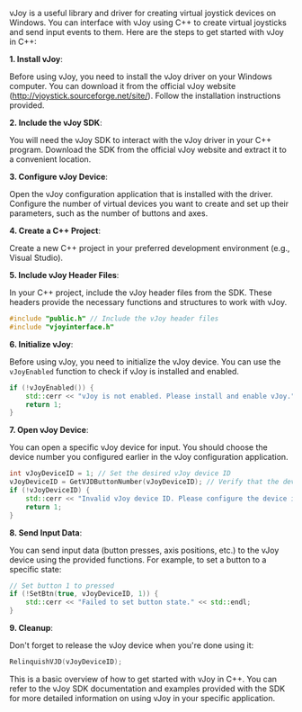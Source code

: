 vJoy is a useful library and driver for creating virtual joystick devices on Windows. You can interface with vJoy using C++ to create virtual joysticks and send input events to them. Here are the steps to get started with vJoy in C++:

**1. Install vJoy**:

Before using vJoy, you need to install the vJoy driver on your Windows computer. You can download it from the official vJoy website (http://vjoystick.sourceforge.net/site/). Follow the installation instructions provided.

**2. Include the vJoy SDK**:

You will need the vJoy SDK to interact with the vJoy driver in your C++ program. Download the SDK from the official vJoy website and extract it to a convenient location.

**3. Configure vJoy Device**:

Open the vJoy configuration application that is installed with the driver. Configure the number of virtual devices you want to create and set up their parameters, such as the number of buttons and axes.

**4. Create a C++ Project**:

Create a new C++ project in your preferred development environment (e.g., Visual Studio).

**5. Include vJoy Header Files**:

In your C++ project, include the vJoy header files from the SDK. These headers provide the necessary functions and structures to work with vJoy.

```cpp
#include "public.h" // Include the vJoy header files
#include "vjoyinterface.h"
```

**6. Initialize vJoy**:

Before using vJoy, you need to initialize the vJoy device. You can use the `vJoyEnabled` function to check if vJoy is installed and enabled.

```cpp
if (!vJoyEnabled()) {
    std::cerr << "vJoy is not enabled. Please install and enable vJoy." << std::endl;
    return 1;
}
```

**7. Open vJoy Device**:

You can open a specific vJoy device for input. You should choose the device number you configured earlier in the vJoy configuration application.

```cpp
int vJoyDeviceID = 1; // Set the desired vJoy device ID
vJoyDeviceID = GetVJDButtonNumber(vJoyDeviceID); // Verify that the device ID is valid
if (!vJoyDeviceID) {
    std::cerr << "Invalid vJoy device ID. Please configure the device in the vJoy configuration application." << std::endl;
    return 1;
}
```

**8. Send Input Data**:

You can send input data (button presses, axis positions, etc.) to the vJoy device using the provided functions. For example, to set a button to a specific state:

```cpp
// Set button 1 to pressed
if (!SetBtn(true, vJoyDeviceID, 1)) {
    std::cerr << "Failed to set button state." << std::endl;
}
```

**9. Cleanup**:

Don't forget to release the vJoy device when you're done using it:

```cpp
RelinquishVJD(vJoyDeviceID);
```

This is a basic overview of how to get started with vJoy in C++. You can refer to the vJoy SDK documentation and examples provided with the SDK for more detailed information on using vJoy in your specific application.
